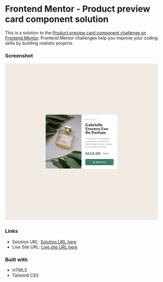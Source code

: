 # Frontend Mentor - Product preview card component solution

This is a solution to the [Product preview card component challenge on Frontend Mentor](https://www.frontendmentor.io/challenges/product-preview-card-component-GO7UmttRfa). Frontend Mentor challenges help you improve your coding skills by building realistic projects.

### Screenshot

![](./images/Screenshot.png)

### Links

- Solution URL: [Solution URL here](https://github.com/NDK1195/product-preview-card-component)
- Live Site URL: [Live site URL here](https://ndk1195.github.io/product-preview-card-component/)

### Built with

- HTML5
- Tailwind CSS
